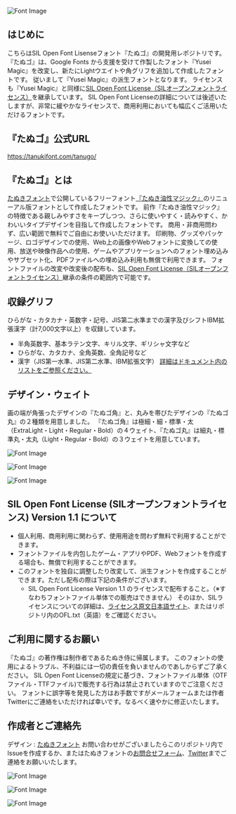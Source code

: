 ![Font Image](https://github.com/tanukifont/Tanugo/blob/master/documentation/img/Tanugo_sample_1.png)

## はじめに
こちらはSIL Open Font Lisenseフォント『たぬゴ』の開発用レポジトリです。
『たぬゴ』は、Google Fonts から支援を受けて作製したフォント『Yusei Magic』を改変し、新たにLightウエイトや角グリフを追加して作成したフォントです。
従いまして『Yusei Magic』の派生フォントとなります。
ライセンスも『Yusei Magic』と同様に[SIL Open Font License（SILオープンフォントライセンス）](https://ja.osdn.net/projects/opensource/wiki/SIL_Open_Font_License_1.1)を継承しています。
SIL Open Font Licenseの詳細については後述いたしますが、非常に緩やかなライセンスで、商用利用においても幅広くご活用いただけるフォントです。

## 『たぬゴ』公式URL
https://tanukifont.com/tanugo/


## 『たぬゴ』とは
[たぬきフォント](https://tanukifont.com)で公開しているフリーフォント[『たぬき油性マジック』](https://tanukifont.com/tanuki-permanent-marker/)のリニューアル版フォントとして作成したフォントです。
前作『たぬき油性マジック』の特徴である親しみやすさをキープしつつ、さらに使いやすく・読みやすく、かわいいタイプデザインを目指して作成したフォントです。
商用・非商用問わず、広い範囲で無料でご自由にお使いいただけます。
印刷物、グッズやパッケージ、ロゴデザインでの使用、Web上の画像やWebフォントに変換しての使用、放送や映像作品への使用、ゲームやアプリケーションへのフォント埋め込みやサブセット化、PDFファイルへの埋め込み利用も無償で利用できます。
フォントファイルの改変や改変後の配布も、[SIL Open Font License（SILオープンフォントライセンス）](https://ja.osdn.net/projects/opensource/wiki/SIL_Open_Font_License_1.1)継承の条件の範囲内で可能です。
 
## 収録グリフ
ひらがな・カタカナ・英数字・記号、JIS第二水準までの漢字及びシフトIBM拡張漢字（計7,000文字以上）を収録しています。
- 半角英数字、基本ラテン文字、キリル文字、ギリシャ文字など
- ひらがな、カタカナ、全角英数、全角記号など
- 漢字（JIS第一水準、JIS第二水準、IBM拡張文字）
[詳細はドキュメント内のリストをご参照ください。](https://github.com/tanukifont/Tanugo/blob/master/documentation/Tanugo-Characters-List.txt)

## デザイン・ウェイト
画の端が角張ったデザインの『たぬゴ角』と、丸みを帯びたデザインの『たぬゴ丸』の２種類を用意しました。
『たぬゴ角』は極細・細・標準・太（ExtraLight・Light・Regular・Bold）の４ウェイト、『たぬゴ丸』は細丸・標準丸・太丸（Light・Regular・Bold）の３ウェイトを用意しています。

![Font Image](https://github.com/tanukifont/Tanugo/blob/master/documentation/img/Tanugo_sample_2.png)

![Font Image](https://github.com/tanukifont/Tanugo/blob/master/documentation/img/Tanugo_sample_3.png)

![Font Image](https://github.com/tanukifont/Tanugo/blob/master/documentation/img/Tanugo_sample_4.png)

## SIL Open Font License (SILオープンフォントライセンス) Version 1.1 について
- 個人利用、商用利用に関わらず、使用用途を問わず無料で利用することができます。
- フォントファイルを内包したゲーム・アプリやPDF、Webフォントを作成する場合も、無償で利用することができます。
- このフォントを独自に調整したり改変して、派生フォントを作成することができます。ただし配布の際は下記の条件がございます。
    - SIL Open Font License Version 1.1 のライセンスで配布すること。（※すなわちフォントファイル単体での販売はできません）
そのほか、SILライセンスについての詳細は、[ライセンス原文日本語サイト](https://ja.osdn.net/projects/opensource/wiki/SIL_Open_Font_License_1.1)、またはリポジトリ内のOFL.txt（英語）をご確認ください。

## ご利用に関するお願い
『たぬゴ』の著作権は制作者であるたぬき侍に帰属します。
このフォントの使用によるトラブル、不利益には一切の責任を負いませんのであしからずご了承ください。
SIL Open Font Licenseの規定に基づき、フォントファイル単体（OTFファイル・TTFファイル)で販売する行為は禁止されていますのでご注意ください。
フォントに誤字等を発見した方はお手数ですがメールフォームまたは作者Twitterにご連絡をいただければ幸いです。なるべく速やかに修正いたします。

## 作成者とご連絡先
デザイン : [たぬきフォント](https://tanukifont.com/)
お問い合わせがございましたらこのリポジトリ内でIssueを作成するか、またはたぬきフォントの[お問合せフォーム](https://tanukifont.com/contact-form/)、[Twitter](https://twitter.com/tanukizamurai)までご連絡をお願いいたします。

![Font Image](https://github.com/tanukifont/Tanugo/blob/master/documentation/img/Tanugo_sample_5.png)

![Font Image](https://github.com/tanukifont/Tanugo/blob/master/documentation/img/Tanugo_sample_6.png)

![Font Image](https://github.com/tanukifont/Tanugo/blob/master/documentation/img/Tanugo_sample_7.png)
